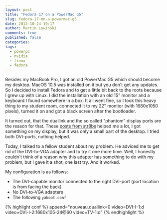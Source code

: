```yaml
---
layout: post
title: "Fedora 17 on a PowerMac G5"
slug: fedora-17-on-a-powermac-g5
date: 2012-10-24 19:17
author: Martin Lowinski
comments: true
published: false
categories: 
tags: 
  - powerpc
  - nvidia
  - linux
  - fedora
---
```


Besides my MacBook Pro, I got an old PowerMac G5 which should become my desktop. MacOS 10.5 was installed on it but you don't get any updates. So I decided to install Fedora and to get a little bit back to the roots because I grew up with Linux. I did the installation with an old 15" monitor and a keyboard I found somewhere in a box. It all went fine, so I took this heavy thing to my student room, connected it to my 22" monitor (with 1680x1050 pixels), turned it on and got a black screen after the bootloader.

It turned out, that the duallink and the so called "phantom" display ports are the reason for that. These [posts from str8bs](http://www.mintppc.org/forums/viewtopic.php?f=15&t=810) helped me a lot, I got something on my display, but it was only a small part of the desktop. I tried both DVI-ports, nothing helped.

Today, I talked to a fellow student about my problem. He adviced me to get rid of the DVI-to-VGA adapter and to try it one more time. Well, I honestly couldn't think of a reason why this adapter has something to do with my problem, but I gave it a shot, one last try. And it worked.

My configuration is as follows:
- The DVI-capable monitor connected to the right DVI-port (port location is from facing the back)
- No DVI-to-VGA adapters
- The following `yaboot.conf`

{% highlight conf %}
append="nouveau.duallink=0 video=DVI-I-1:d video=DVI-I-2:1680x105-24@60 video=TV-1:d"
{% endhighlight %}
